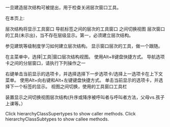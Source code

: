 一旦建造层次结构可被提出，用于检查关闭层次窗口工具。

在本页上:

层次结构将显示工具窗口
导航标签之间的层次的工具窗口
之间切换视图
层次窗口的工具(未示出)，当不存在层级显示。第一，必须建立层次结构。

参见建筑等级制度学习如何建立层次结构。
显示窗口层次的工具，做一个跟随。

在主菜单中，选择|工具|窗口层次结构视图。
使用Alt+8键盘快捷方式。
导航选项卡之间的分层窗口，请执行下列操作之一

右键单击当前显示的选项卡，并选择选择下一步选项卡/选择上一选项卡在上下文菜单。
使用Alt+向右键和Alt+左键键盘快捷方式。
单击当前显示的选项卡，并选择下一个标签的显示。
视图之间切换，使用的工具窗口工具栏


装置显示之间切换视图层次结构(升序或降序被呼叫者与呼叫者方法，父母vs.孩子上课等。）

Click hierarchyClassSupertypes to show caller methods.
Click hierarchyClassSubtypes to show callee methods.